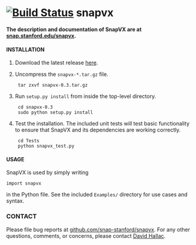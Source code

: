 [![Build Status](https://travis-ci.org/abhisg/snapvx.svg?branch=master)](https://travis-ci.org/abhisg/snapvx)
snapvx
=====================

**The description and documentation of SnapVX are at [snap.stanford.edu/snapvx](http://snap.stanford.edu/snapvx/).**

#### INSTALLATION
1. Download the latest release [here](http://snap.stanford.edu/snapvx/release/).
2. Uncompress the `snapvx-*.tar.gz` file.

        tar zxvf snapvx-0.3.tar.gz

3. Run `setup.py install` from inside the top-level directory.

        cd snapvx-0.3
        sudo python setup.py install

4. Test the installation. The included unit tests will test basic functionality to ensure that SnapVX and its dependencies are working correctly.

        cd Tests
        python snapvx_test.py


#### USAGE
SnapVX is used by simply writing
```
import snapvx
```
in the Python file. See the included `Examples/` directory for use cases and syntax.

### CONTACT
Please file bug reports at [github.com/snap-stanford/snapvx](https://github.com/snap-stanford/snapvx). For any other questions, comments, or concerns, please contact [David Hallac](http://www.stanford.edu/~hallac/).
